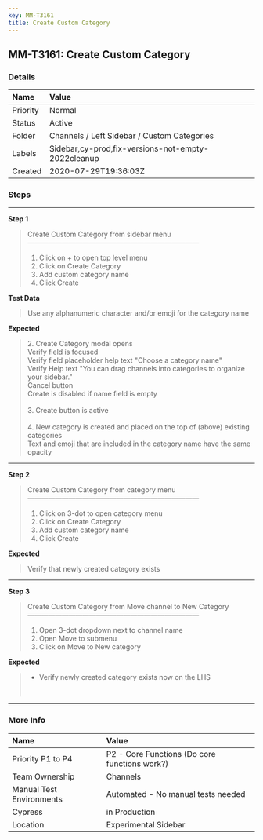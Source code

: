 ```yaml
---
key: MM-T3161
title: Create Custom Category
---
```


## MM-T3161: Create Custom Category

### Details

| Name     | Value                                              |
| :------- | :------------------------------------------------- |
| Priority | Normal                                             |
| Status   | Active                                             |
| Folder   | Channels / Left Sidebar / Custom Categories        |
| Labels   | Sidebar,cy-prod,fix-versions-not-empty-2022cleanup |
| Created  | 2020-07-29T19:36:03Z                               |

### Steps

<hr/>

**Step 1**

> <article>Create Custom Category from sidebar menu<br>—————————————————————————<ol><li>Click on + to open top level menu</li><li>Click on Create Category</li><li>Add custom category name</li><li>Click Create</li></ol></article>

**Test Data**

> <article>Use any alphanumeric character and/or emoji for the category name</article>

**Expected**

> <article>2. Create Category modal opens<br>Verify field is focused<br>Verify field placeholder help text "Choose a category name"<br>Verify Help text "You can drag channels into categories to organize your sidebar."<br>Cancel button<br>Create is disabled if name field is empty<br><br>3. Create button is active<br><br>4. New category is created and placed on the top of (above) existing categories<br>Text and emoji that are included in the category name have the same opacity</article>

<hr/>

**Step 2**

> <article>Create Custom Category from category menu<br>—————————————————————————<br><ol><li>Click on 3-dot to open category menu&nbsp;</li><li>Click on Create Category</li><li>Add custom category name</li><li>Click Create</li></ol></article>

**Expected**

> <article>Verify that newly created category exists</article>

<hr/>

**Step 3**

> <article>Create Custom Category from Move channel to New Category<br>—————————————————————————<ol><li>Open 3-dot dropdown next to channel name</li><li>Open Move to submenu</li><li>Click on Move to New category</li></ol></article>

**Expected**

> <article><ul><li>Verify newly created category exists now on the LHS</li></ul><br></article>

<hr/>

### More Info

| Name                     | Value                                         |
| :----------------------- | :-------------------------------------------- |
| Priority P1 to P4        | P2 - Core Functions (Do core functions work?) |
| Team Ownership           | Channels                                      |
| Manual Test Environments | Automated - No manual tests needed            |
| Cypress                  | in Production                                 |
| Location                 | Experimental Sidebar                          |

